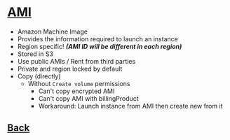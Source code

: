# [AMI](../README.md)

* Amazon Machine Image
* Provides the information required to launch an instance
* Region specific! ___(AMI ID will be different in each region)___
* Stored in S3
* Use public AMIs / Rent from third parties
* Private and region locked by default
* Copy (directly)
	* Without `Create volume` permissions
		* Can't copy encrypted AMI
		* Can't copy AMI with billingProduct
		* Workaround: Launch instance from AMI then create new from it

## [Back](../README.md)
